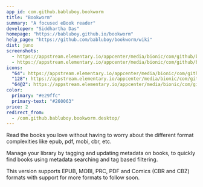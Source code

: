 ```yaml
---
app_id: com.github.babluboy.bookworm
title: "Bookworm"
summary: "A focused eBook reader"
developer: "Siddhartha Das"
homepage: "https://babluboy.github.io/bookworm"
help_page: "https://github.com/babluboy/bookworm/wiki"
dist: juno
screenshots:
  - https://appstream.elementary.io/appcenter/media/bionic/com/github/babluboy.bookworm/646B38928E52A81C148FD8D39E892F23/screenshots/image-1_orig.png
  - https://appstream.elementary.io/appcenter/media/bionic/com/github/babluboy.bookworm/646B38928E52A81C148FD8D39E892F23/screenshots/image-2_orig.png
icons:
  "64": https://appstream.elementary.io/appcenter/media/bionic/com/github/babluboy.bookworm/646B38928E52A81C148FD8D39E892F23/icons/64x64/com.github.babluboy.bookworm_com.github.babluboy.bookworm.png
  "128": https://appstream.elementary.io/appcenter/media/bionic/com/github/babluboy.bookworm/646B38928E52A81C148FD8D39E892F23/icons/128x128/com.github.babluboy.bookworm_com.github.babluboy.bookworm.png
  "64@2": https://appstream.elementary.io/appcenter/media/bionic/com/github/babluboy.bookworm/646B38928E52A81C148FD8D39E892F23/icons/64x64@2/com.github.babluboy.bookworm_com.github.babluboy.bookworm.png
color:
  primary: "#e29ffc"
  primary-text: "#260063"
price: 2
redirect_from:
  - /com.github.babluboy.bookworm.desktop/
---
```


<p>Read the books you love without having to worry about the different format complexities like epub, pdf, mobi, cbr, etc.</p>
<p>Manage your library by tagging and updating metadata on books, to quickly find books using metadata searching and tag based filtering.</p>
<p>This version supports EPUB, MOBI, PRC, PDF and Comics (CBR and CBZ) formats with support for more formats to follow soon.</p>
